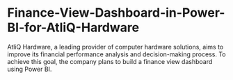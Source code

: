 # Finance-View-Dashboard-in-Power-BI-for-AtliQ-Hardware
AtliQ Hardware, a leading provider of computer hardware solutions, aims to improve its financial performance analysis and decision-making process. To achieve this goal, the company plans to build a finance view dashboard using Power BI. 
